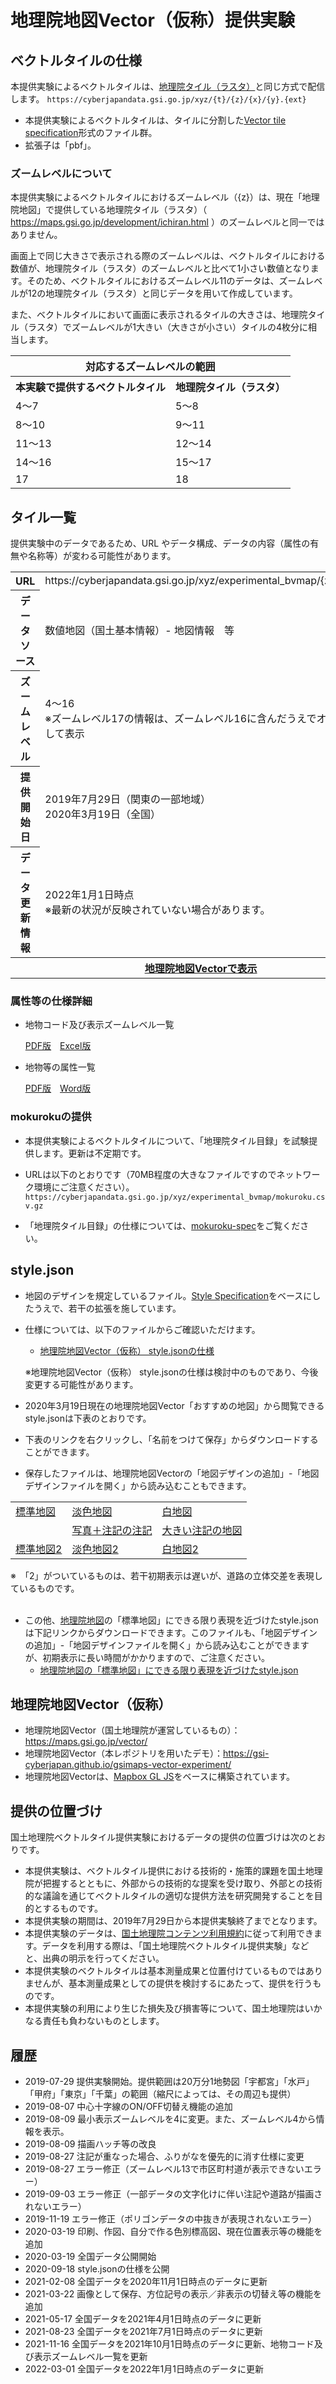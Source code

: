 # 地理院地図Vector（仮称）提供実験

## ベクトルタイルの仕様
本提供実験によるベクトルタイルは、[地理院タイル（ラスタ）](http://maps.gsi.go.jp/development/siyou.html)と同じ方式で配信します。
`https://cyberjapandata.gsi.go.jp/xyz/{t}/{z}/{x}/{y}.{ext}`

* 本提供実験によるベクトルタイルは、タイルに分割した[Vector tile specification](https://github.com/mapbox/vector-tile-spec)形式のファイル群。
* 拡張子は「pbf」。

### ズームレベルについて
本提供実験によるベクトルタイルにおけるズームレベル（{z}）は、現在「地理院地図」で提供している地理院タイル（ラスタ）（ https://maps.gsi.go.jp/development/ichiran.html ）のズームレベルと同一ではありません。

画面上で同じ大きさで表示される際のズームレベルは、ベクトルタイルにおける数値が、地理院タイル（ラスタ）のズームレベルと比べて1小さい数値となります。そのため、ベクトルタイルにおけるズームレベル11のデータは、ズームレベルが12の地理院タイル（ラスタ）と同じデータを用いて作成しています。

また、ベクトルタイルにおいて画面に表示されるタイルの大きさは、地理院タイル（ラスタ）でズームレベルが1大きい（大きさが小さい）タイルの4枚分に相当します。

<table>
	<tr><th colspan="2">対応するズームレベルの範囲</th></tr>
	<tr><th>本実験で提供するベクトルタイル</th><th>地理院タイル（ラスタ）</th></tr>
	<tr><td>4～7</td><td>5～8</td></tr>
	<tr><td>8～10</td><td>9～11</td></tr>
	<tr><td>11～13</td><td>12～14</td></tr>
	<tr><td>14～16</td><td>15～17</td></tr>
	<tr><td>17</td><td>18</td></tr>
</table>

## タイル一覧
提供実験中のデータであるため、URL やデータ構成、データの内容（属性の有無や名称等）が変わる可能性があります。

<table>
	<tr><th>URL</th><td>https://cyberjapandata.gsi.go.jp/xyz/experimental_bvmap/{z}/{x}/{y}.pbf</tr>
	<tr><th class="titletd">データソース</td><td>数値地図（国土基本情報）- 地図情報　等</td></tr>
	<th>ズームレベル</td><td>4～16<br>
	※ズームレベル17の情報は、ズームレベル16に含んだうえでオーバーズームして表示</td></tr>
	<tr><th>提供開始日</td><td>2019年7月29日（関東の一部地域）<br>2020年3月19日（全国）</td></tr>
	<th>データ更新情報</td><td>2022年1月1日時点<br>
	※最新の状況が反映されていない場合があります。</td></tr>
	<tr><th colspan="2"><a href="https://maps.gsi.go.jp/vector/" class="blank">地理院地図Vectorで表示</a></td></tr>
</table>

### 属性等の仕様詳細
* 地物コード及び表示ズームレベル一覧

	[PDF版](https://maps.gsi.go.jp/help/pdf/vector/dataspec.pdf)　[Excel版](https://maps.gsi.go.jp/help/pdf/vector/dataspec.xlsx)
  
* 地物等の属性一覧

	[PDF版](https://maps.gsi.go.jp/help/pdf/vector/attribute.pdf)　[Word版](https://maps.gsi.go.jp/help/pdf/vector/attribute.docx)

### mokurokuの提供
* 本提供実験によるベクトルタイルについて、「地理院タイル目録」を試験提供します。更新は不定期です。
* URLは以下のとおりです（70MB程度の大きなファイルですのでネットワーク環境にご注意ください）。
  `https://cyberjapandata.gsi.go.jp/xyz/experimental_bvmap/mokuroku.csv.gz`

* 「地理院タイル目録」の仕様については、[mokuroku-spec](https://github.com/gsi-cyberjapan/mokuroku-spec)をご覧ください。

## style.json
* 地図のデザインを規定しているファイル。[Style Specification](https://docs.mapbox.com/mapbox-gl-js/style-spec/)をベースにしたうえで、若干の拡張を施しています。
* 仕様については、以下のファイルからご確認いただけます。
  * [地理院地図Vector（仮称） style.jsonの仕様](https://maps.gsi.go.jp/help/pdf/vector/stylespec.pdf)

  ※地理院地図Vector（仮称） style.jsonの仕様は検討中のものであり、今後変更する可能性があります。
	
* 2020年3月19日現在の地理院地図Vector「おすすめの地図」から閲覧できるstyle.jsonは下表のとおりです。
* 下表のリンクを右クリックし、「名前をつけて保存」からダウンロードすることができます。
* 保存したファイルは、地理院地図Vectorの「地図デザインの追加」-「地図デザインファイルを開く」から読み込むこともできます。
<table>
	<tr>
		<td><a href="https://maps.gsi.go.jp/vector/data/std.json">標準地図</a></td>
		<td><a href="https://maps.gsi.go.jp/vector/data/pale.json">淡色地図</a></td>
		<td><a href="https://maps.gsi.go.jp/vector/data/blank.json">白地図</a></td>
	</tr>
	<tr>
		<td></td>
		<td><a href="https://maps.gsi.go.jp/vector/data/label.json">写真＋注記の注記</a></td>
		<td><a href="https://maps.gsi.go.jp/vector/data/llabel.json">大きい注記の地図</a></td>
	</tr>
	<tr>
		<td><a href="https://maps.gsi.go.jp/vector/data/std2.json">標準地図2</a></td>
		<td><a href="https://maps.gsi.go.jp/vector/data/pale2.json">淡色地図2</a></td>
		<td><a href="https://maps.gsi.go.jp/vector/data/blank2.json">白地図2</a></td>
	</tr>
</table>
※　「2」がついているものは、若干初期表示は遅いが、道路の立体交差を表現しているものです。<br><br>

* この他、[地理院地図](https://maps.gsi.go.jp)の「標準地図」にできる限り表現を近づけたstyle.jsonは下記リンクからダウンロードできます。このファイルも、「地図デザインの追加」-「地図デザインファイルを開く」から読み込むことができますが、初期表示に長い時間がかかりますので、ご注意ください。
  * [地理院地図の「標準地図」にできる限り表現を近づけたstyle.json](https://maps.gsi.go.jp/vector/data/std3.json)

## 地理院地図Vector（仮称）
- 地理院地図Vector（国土地理院が運営しているもの）：https://maps.gsi.go.jp/vector/
- 地理院地図Vector（本レポジトリを用いたデモ）：https://gsi-cyberjapan.github.io/gsimaps-vector-experiment/
- 地理院地図Vectorは、[Mapbox GL JS](https://github.com/mapbox/mapbox-gl-js)をベースに構築されています。
  
## 提供の位置づけ
国土地理院ベクトルタイル提供実験におけるデータの提供の位置づけは次のとおりです。
- 本提供実験は、ベクトルタイル提供における技術的・施策的課題を国土地理院が把握するとともに、外部からの技術的な提案を受け取り、外部との技術的な議論を通じてベクトルタイルの適切な提供方法を研究開発することを目的とするものです。
- 本提供実験の期間は、2019年7月29日から本提供実験終了までとなります。
- 本提供実験のデータは、[国土地理院コンテンツ利用規約](http://www.gsi.go.jp/kikakuchousei/kikakuchousei40182.html)に従って利用できます。データを利用する際は、「国土地理院ベクトルタイル提供実験」などと、出典の明示を行ってください。
- 本提供実験のベクトルタイルは基本測量成果と位置付けているものではありませんが、基本測量成果としての提供を検討するにあたって、提供を行うものです。
- 本提供実験の利用により生じた損失及び損害等について、国土地理院はいかなる責任も負わないものとします。

## 履歴
- 2019-07-29 提供実験開始。提供範囲は20万分1地勢図「宇都宮」「水戸」「甲府」「東京」「千葉」の範囲（縮尺によっては、その周辺も提供）
- 2019-08-07 中心十字線のON/OFF切替え機能の追加
- 2019-08-09 最小表示ズームレベルを4に変更。また、ズームレベル4から情報を表示。
- 2019-08-09 描画ハッチ等の改良
- 2019-08-27 注記が重なった場合、ふりがなを優先的に消す仕様に変更
- 2019-08-27 エラー修正（ズームレベル13で市区町村道が表示できないエラー）
- 2019-09-03 エラー修正（一部データの文字化けに伴い注記や道路が描画されないエラー）
- 2019-11-19 エラー修正（ポリゴンデータの中抜きが表現されないエラー）
- 2020-03-19 印刷、作図、自分で作る色別標高図、現在位置表示等の機能を追加
- 2020-03-19 全国データ公開開始
- 2020-09-18 style.jsonの仕様を公開
- 2021-02-08 全国データを2020年11月1日時点のデータに更新
- 2021-03-22 画像として保存、方位記号の表示／非表示の切替え等の機能を追加
- 2021-05-17 全国データを2021年4月1日時点のデータに更新
- 2021-08-23 全国データを2021年7月1日時点のデータに更新
- 2021-11-16 全国データを2021年10月1日時点のデータに更新、地物コード及び表示ズームレベル一覧を更新
- 2022-03-01 全国データを2022年1月1日時点のデータに更新
